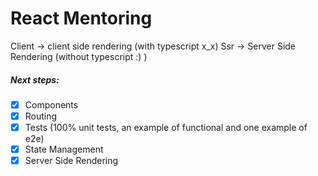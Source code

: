 # React Mentoring

Client -> client side rendering (with typescript x_x)
Ssr -> Server Side Rendering (without typescript :) )

##### Next steps:

- [x] Components
- [x] Routing
- [x] Tests (100% unit tests, an example of functional and one example of e2e)
- [x] State Management
- [x] Server Side Rendering
